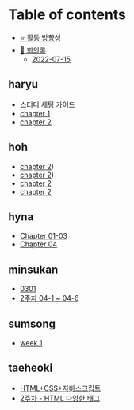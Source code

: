 # Table of contents

* [⭐ 활동 방향성](README.md)
* [📙 회의록](undefined/README.md)
  * [2022-07-15](undefined/2022-07-15.md)

## haryu

* [스터디 세팅 가이드](haryu/00.md)
* [chapter 1](haryu/01.md)
* [chapter 2](haryu/02.md)

## hoh

* [chapter 2](hoh/01.%20%EC%9B%B9%20%EA%B0%9C%EB%B0%9C%20%EC%8B%9C%EC%9E%91%ED%95%98%EA%B8%B0.md))
* [chapter 2](hoh/03.%20HTML%20%EA%B8%B0%EB%B3%B8%20%EB%AC%B8%EC%84%9C%20%EB%A7%8C%EB%93%A4%EA%B8%B0.md))
* [chapter 2](hoh/03.%20HTML%20%EA%B8%B0%EB%B3%B8%20%EB%AC%B8%EC%84%9C%20%EB%A7%8C%EB%93%A4%EA%B8%B0%3A%20%EC%8B%9C%EB%A9%98%ED%8B%B1%20%ED%83%9C%EA%B7%B8.md)
* [chapter 2](hoh/04-04.%20%EC%9D%B4%EB%AF%B8%EC%A7%80%20%EC%82%BD%EC%9E%85%ED%95%98%EA%B8%B0.md)

## hyna

* [Chapter 01-03](hyna/Chapter_01-03.md)
* [Chapter 04](hyna/Chapter_04.md)

## minsukan

* [0301](minsukan/03-1.md)
* [2주차 04-1 ~ 04-6](minsukan/웹스터디2주차/웹스터디2주차.md)

## sumsong

* [week 1](sumsong/week_1.md)

## taeheoki

* [HTML+CSS+자바스크립트](taeheoki/HTML+CSS+자바스크립트.md)
* [2주차 - HTML 다양한 태그](taeheoki/04.md)
